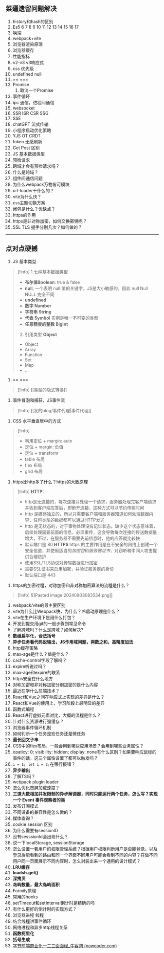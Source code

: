 ## 菜逼遗留问题解决
1. history和hash的区别
2. Es5 6 7 8 9 10 11 12 13 14 15 16 17
3. 唤端
4. webpack+vite
5. 浏览器渲染原理
6. 浏览器缓存
7. 性能指标
8. v2-v3 v3响应式 
9. css 优先级
10. undefined null
11. == ===
12. Promise 
	1. 取消一个Promise
13. 事件循环
14. ipc 通信，进程间通信
15. websocket
16. SSR ISR CSR SSG
17. SSE 
18. chatGPT 流式传输
19. 小程序启动优化策略
20. YJS OT CRDT
21. token 无感刷新
22. Get Post 区别
23. JS 基本数据类型
24. 预检请求
25. 跨域才会有预检请求吗？
26. 什么是跨域？
27. 组件间通信问题
28. 为什么webpack万物皆可模块
29. url-loader干什么的？
30. vite为什么快？
31. css主题切换方案
32. 闭包是什么？优缺点？
33. https的作用
34. https是非对称加密，如何交换密钥呢？
35. SSL TLS 握手分别几次？如何做的？
---
## 点对点硬撼
1. JS 基本类型
>[!info]
>1.七种基本数据类型 
>- **布尔值Boolean**: true & false
>- **null**, 一个表明 null 值的关键字。JS是大小敏感的，因此 null Null NULL 完全不同
>- **undefined**
>- **数字 Number**
>- **字符串 String**
>- **代表 Symbol** 实例是唯一不可变的类型
>- **任意精度的整数 BigInt**
>2. 引用类型 **Object**
>- Object
>- Array
>- Function
>- Set
>- Map
>- ...
1. == ===
>[!info]
>[[类型的隐式转换]]
1. 事件冒泡和捕获，JS事件流
>[!info]
>[[发的blog/事件代理|事件代理]]
1. CSS 水平垂直居中的方式
>[!info]
>- 利用定位 + margin: auto
>- 定位 + margin: 负值
>- 定位 + transform
>- table 布局
>- flex 布局
>- grid 布局
1. https比http多了什么？https的大致原理
>[!info]
>**HTTP:**
>- http是无连接的，每次连接只处理一个请求，服务器处理完客户端请求并收到客户端应答后，即断开连接，这种方式可以节约传输时间
>- http 是媒体独立的，所以只需要客户端和服务器知道如何处理数据内容，任何类型的数据都可以通过HTTP发送
>- http 是无状态的，对于事物处理没有记忆状态，缺少这个状态意味着，后续处理需要前面的信息，必须重传，这会导致每次连接的传送数据量增大，不过，在服务器不需要先前信息时，他的应答就比较快
>- 默认端口是 80
>**HTTPS**
>https 的主要作用是在不安全的网络上创建一个安全信道，并使用适当的*加密包*和*服务器证书*，对窃听和中间人攻击提供合理防护
>- 使用SSL/TLS协议对传输数据进行加密
>- 需要SSL证书来启用加密，并验证服务器的身份
>- 默认端口是 443

1. https的加密过程，对称加密和非对称加密算法的流程是什么？
>[!info]
>![[Pasted image 20240903083534.png]]
>
1. webpack/vite的最主要区别
2. vite为什么比Webpack快，为什么？冷启动原理是什么？
3. vite在生产环境下是用什么打包？
4. 开发到提交用git的一般步骤到常见命令
5. 了解跨域吗？什么是跨域？如何解决?
6. **数组扁平化，合法括号**
7. **异步任务看代码说输出，JS作用域问题，两数之和，高精度加法**
8. http缓存策略
9. max-age是什么？值是什么？
10. cache-control字段了解吗？
11. expire听说过吗？
12. max-age和expire的联系
13. https安全在什么地方
14. 对称加密和非对称加密分别加密的是什么内容
15. 最近在学什么前端技术？
16. React和Vue之间在响应式上实现的差异是什么？
17. React和Vue的使用上，学习阶段上最明显的差异
18. 函数式编程
19. React进行虚拟元素对比，大概的流程是什么？
20. 针对什么资源进行强缓存？
21. 浏览器事件循环机制
22. 如何判断一个任务是宏任务还是微任务
23. **最长回文子串**
24. CSS中的flex布局，一般会用到哪些应用场景？会用到哪些业务属性？
25. opaticy: 0; visibility: hidden; display: none有什么区别？如果要响应鼠标的事件的话，这三个属性设置了都可以触发吗？
26. `i = 1; let i = 2;`在哪行报错？
27. **异步输出**
28. 了解TS吗？
29. webpack plugin loader
30. 怎么优化首屏加载速度？
31. **三道大数相加并发限制的异步解调器，同时只能运行两个任务，怎么写？实现一个 Event 事件观察者的类**
32. 发布订阅模式
33. 不同设备的兼容性是怎么做的？
34. 媒体查询？
35. cookie session 区别
36. 为什么需要有sessionID
37. 没有sesssionId会出现什么？
38. 说一下localStorage, sessionStorage
39. 怎么设置一套用户的权限管理系统？根据用户权限判断用户是否能登录，以及登录后能看到的路由和同一个界面不同用户可能会看到不同的内容？在做不同用户同一页面展示不同内容时，怎么封装出来一个通用的设计模式？
40. **LRU缓存**
41. **loadsh.get()**
42. **深拷贝**
43. **岛屿数量，最大岛屿面积**
44. Formily原理
45. 常用的hooks
46. setTimeout和setInterval倒计时是精确的吗
47. 有什么更好的倒计时的实现方式？
48. 浏览器进程 线程
49. 结合线程讲事件循环
50. 网络进程和异步http线程关系
51. **函数柯里化**
52. **括号生成**
53. [字节前端商业化一二三面面经_牛客网 (nowcoder.com)](https://www.nowcoder.com/discuss/411136220913299456?sourceSSR=search)